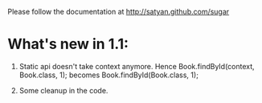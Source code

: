 Please follow the documentation at
http://satyan.github.com/sugar

# What's new in 1.1:

1. Static api doesn't take context anymore. Hence
        Book.findById(context, Book.class, 1);
        becomes
        Book.findById(Book.class, 1);

2. Some cleanup in the code.